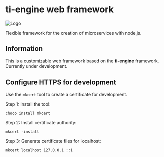 # ti-engine web framework

![Logo](https://raw.githubusercontent.com/Belleal/ti-engine/master/packages/core/docs/ti-engine-icon.ico)

Flexible framework for the creation of microservices with node.js.

## Information

This is a customizable web framework based on the **ti-engine** framework. Currently under development.

## Configure HTTPS for development

Use the `mkcert` tool to create a certificate for development.

Step 1: Install the tool:
```text
choco install mkcert
```
Step 2: Install certificate authority:
```text
mkcert -install
```
Step 3: Generate certificate files for localhost:
```text
mkcert localhost 127.0.0.1 ::1
```